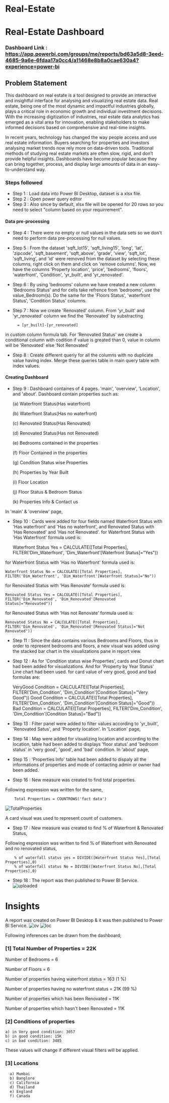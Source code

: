 # Real-Estate
# Real-Estate Dashboard

### Dashboard Link : https://app.powerbi.com/groups/me/reports/bd63a5d8-3eed-4685-9a6e-6fdaa17a0cc4/a11468e8b8a0cae630a4?experience=power-bi

## Problem Statement

This dashboard on real estate is a tool designed to provide an interactive and insightful interface for analysing and visualizing real estate data. Real estate, being one of the most dynamic and impactful industries globally, plays a critical role in economic growth and individual investment decisions. With the increasing digitization of industries, real estate data analytics has emerged as a vital area for innovation, enabling stakeholders to make informed decisions based on comprehensive and real-time insights.

In recent years, technology has changed the way people access and use real estate information. Buyers searching for properties and investors analysing market trends now rely more on data-driven tools. Traditional methods of studying real estate markets are often slow, rigid, and don’t provide helpful insights. Dashboards have become popular because they can bring together, process, and display large amounts of data in an easy-to-understand way.


### Steps followed 

- Step 1 : Load data into Power BI Desktop, dataset is a xlsx file.
- Step 2 : Open power query editor 
- Step 3 : Also since by default, xlsx file will be opened for 20 rows so you need to select "column based on your requirrement".
#### Data pre-processing
- Step 4 : There were no empty or null values in the data sets so we don't need to perform data pre-processing for null values.
- Step 5 : From the dataset 'sqft_lot15', 'sqft_living15', 'long', 'lat', 'zipcode', 'sqft_basement', 'sqft_above', 'grade', 'view', 'sqft_lot', 'sqft_living', and 'id' were removed from the dataset by selecting these columns, right click on them and click on 'remove columns'. Now, we have the columns 'Property location', 'price', 'bedrooms', 'floors', 'waterfront', 'Condition', 'yr_built', and 'yr_renovated'.
- Step 6 : By using 'bedrooms' column we have created a new column 'Bedrooms Status' and for cells take refrence from 'bedrooms', use the value_Bedroom(s). Do the same for the 'Floors Status', 'waterfront Status', 'Condition Status' columns.
- Step 7 : Now we create 'Renovated' column. From  'yr_built' and 'yr_renovated' column we find the 'Renovated' by substracting

        = [yr_built]-[yr_renovated]
    
in custom column formula tab. For 'Renovated Status' we create a conditional column with codition if value is greated than 0, value in column will be 'Renovated' else 'Not Renovated'
- Step 8 : Create different queriy for all the columns with no duplicate value having index. Merge these queries table in main query table with index values.
#### Creating Dashboard
- Step 9 : Dashboard containes of 4 pages. 'main', 'overview', 'Location', and 'about'. Dashboard contain properties such as:

    (a) Waterfront Status(Has waterfront)

    (b) Waterfront Status(Has no waterfront)

    (c) Renovated Status(Has Renovated)

    (d) Renovated Status(Has not Renovated)

    (e) Bedrooms contained in the properties
    
    (f) Floor Contained in the properties
    
    (g) Condition Status wise Properties
    
    (h) Properties by Year Built
    
    (i) Floor Location
    
    (j) Floor Status & Bedroom Status
    
    (k) Properties Info & Contact us

In 'main' & 'overview' page,
- Step 10 : Cards were added for four fields named Waterfront Status with 'Has waterfront' and 'Has no waterfront', and Renovated Status with 'Has Renovated' and 'Has not Renovated'.
for Waterfront Status with 'Has Waterfront' formula used is: 

    Waterfront Status Yes = CALCULATE([Total Properties], FILTER('Dim_Waterfront', 'Dim_Waterfront'[Waterfront Status]="Yes"))

for Waterfront Status with 'Has no Waterfront' formula used is: 
        
    Waterfront Status No = CALCULATE([Total Properties], FILTER('Dim_Waterfront', 'Dim_Waterfront'[Waterfront Status]="No"))

for Renovated Status with 'Has Renovate' formula used is: 

    Renovated Status Yes = CALCULATE([Total Properties], FILTER('Dim_Renovated', 'Dim_Renovated'[Renovated Status]="Renovated"))
for Renovated Status with 'Has not Renovate' formula used is: 

    Renovated Status No = CALCULATE([Total Properties], FILTER('Dim_Renovated', 'Dim_Renovated'[Renovated Status]="Not Renovated"))
- Step 11 : Since the data contains various Bedrooms and Floors, thus in order to represent bedrooms and floors, a new visual was added using the stacked bar chart in the visualizations pane in report view.
- Step 12 :  As for 'Condition status wise Properties', cards and Donut chart had been added for visualizations. And for 'Property by Year Status' Line chart had been used.
for card value of very good, good and bad formulas are:

    VeryGood Condition = CALCULATE([Total Properties], FILTER('Dim_Condition', 'Dim_Condition'[Condition Status]="Very Good"))
    Good Condition = CALCULATE([Total Properties], FILTER('Dim_Condition', 'Dim_Condition'[Condition Status]="Good"))
    Bad Condition = CALCULATE([Total Properties], FILTER('Dim_Condition', 'Dim_Condition'[Condition Status]="Bad"))
- Step 13 : Filter panel were added to filter values according to 'yr_built', 'Renovated Satus', and 'Property location'.
In 'Location' page,
- Step 14 : Map were added for visualizing location and according to the location, table had been added to displays 'floor status' and 'bedroom status' in 'very good', 'good', and 'bad' condition.
In 'about' page,
- Step 15 : 'Properties Info' table had been added to dispaly all the informations of properties and mode of contacting admin or owner had been added.   
- Step 16 : New measure was created to find total properties.

Following expression was written for the same,
        
        Total Properties = COUNTROWS('fact data') 
        
 ![TotalProperties](https://github.com/user-attachments/assets/823d4cc4-d63f-4262-af53-96f8627bdde0)

A card visual was used to represent count of customers.      
- Step 17 : New measure was created to find  % of Waterfront & Renovated Status,
 
 Following expression was written to find % of Waterfront with Renovated and no renovated status,
 
        % of waterfall status yes = DIVIDE([Waterfront Status Yes],[Total Properties],0) 
        % of waterfall status No = DIVIDE([Waterfront Status No],[Total Properties],0) 

- Step 18 : The report was then published to Power BI Service.
  ![uploaded](https://github.com/user-attachments/assets/033ef378-f6dc-48a3-88ab-3886f30e9c1a)

 
# Insights

A report was created on Power BI Desktop & it was then published to Power BI Service.
![ov](https://github.com/user-attachments/assets/515c1b51-7627-4d8d-86bc-adca28d0f533)
![loc](https://github.com/user-attachments/assets/4ae0ba0d-7dfb-491d-86ac-9b8a92f1d2b3)



Following inferences can be drawn from the dashboard;

### [1] Total Number of Properties = 22K

   Number of Bedrooms = 6

   Number of Floors = 6

   Number of properties having waterfront status = 163 (1 %)

   Number of properties having no waterfront status = 21K (99 %)

   Number of properties which has been Renovated = 11K

   Number of properties which hasn't been Renovated = 11K


           
### [2] Conditions of properties

    a) in Very good condition: 3057
    b) in good condition: 15K
    c) in bad condition: 3485
  
These values will change if different visual filters will be applied.  
  
  ### [3] Locations
  
      a) Mumbai
      b) Banglore
      c) California
      d) Thailand
      e) England
      f) Canada

